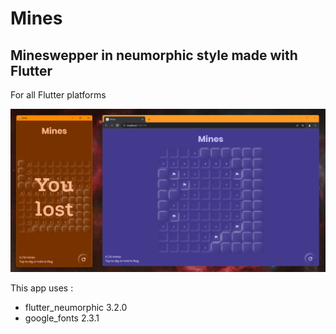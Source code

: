 # Mines

## Mineswepper in neumorphic style made with Flutter
For all Flutter platforms

![example](./assets/example.png)


This app uses :
- flutter_neumorphic 3.2.0
- google_fonts 2.3.1

